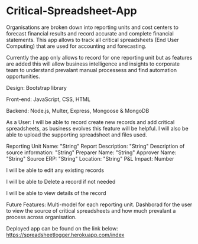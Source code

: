 # Critical-Spreadsheet-App
Organisations are broken down into reporting units and cost centers to forecast financial results and record accurate and complete financial statements. This app allows to track all critical spreadsheets (End User Computing) that are used for accounting and forecasting. 

Currently the app only allows to record for one reporting unit but as features are added this will allow business intelligence and insights to corporate team to understand prevalant manual processess and find automation opportunities.

Design:
Bootstrap library

Front-end:
JavaScript, CSS, HTML

Backend:
Node.js, Multer, Express, Mongoose & MongoDB

As a User:
I will be able to record create new records and add critical spreadsheets, as business evolves this feature will be helpful. I will also be able to upload the supporting spreadsheet and files used.

Reporting Unit Name: "String"
Report Description: "String"
Description of source information: "String"
Preparer Name: "String"
Approver Name: "String"
Source ERP: "String"
Location: "String"
P&L Impact: Number

I will be able to edit any existing records

I will be able to Delete a record if not needed

I will be able to view details of the record

Future Features:
Multi-model for each reporting unit. Dashborad for the user to view the source of critical spreadsheets and how much prevalant a process across organisation.

Deployed app can be found on the link below:
https://spreadsheetlogger.herokuapp.com/index